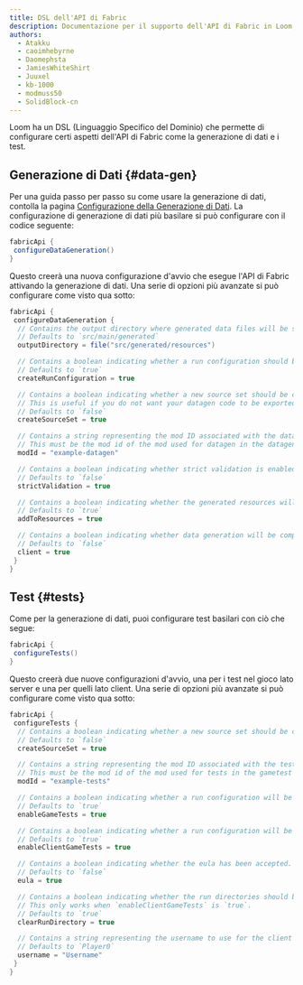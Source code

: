 ```yaml
---
title: DSL dell'API di Fabric
description: Documentazione per il supporto dell'API di Fabric in Loom, il plugin Gradle di Fabric.
authors:
  - Atakku
  - caoimhebyrne
  - Daomephsta
  - JamiesWhiteShirt
  - Juuxel
  - kb-1000
  - modmuss50
  - SolidBlock-cn
---
```


Loom ha un DSL (Linguaggio Specifico del Dominio) che permette di configurare certi aspetti dell'API di Fabric come la generazione di dati e i test.

## Generazione di Dati {#data-gen}

Per una guida passo per passo su come usare la generazione di dati, contolla la pagina [Configurazione della Generazione di Dati](data-generation/setup). La configurazione di generazione di dati più basilare si può configurare con il codice seguente:

```groovy
fabricApi {
 configureDataGeneration()
}
```

Questo creerà una nuova configurazione d'avvio che esegue l'API di Fabric attivando la generazione di dati. Una serie di opzioni più avanzate si può configurare come visto qua sotto:

```groovy
fabricApi {
 configureDataGeneration {
  // Contains the output directory where generated data files will be stored.
  // Defaults to `src/main/generated`
  outputDirectory = file("src/generated/resources")

  // Contains a boolean indicating whether a run configuration should be created for the data generation process.
  // Defaults to `true`
  createRunConfiguration = true

  // Contains a boolean indicating whether a new source set should be created for the data generation process.
  // This is useful if you do not want your datagen code to be exported in your mod jar.
  // Defaults to `false`
  createSourceSet = true

  // Contains a string representing the mod ID associated with the data generation process. This must be set if `createSourceSet` is true.
  // This must be the mod id of the mod used for datagen in the datagen source set and not your main mod id.
  modId = "example-datagen"

  // Contains a boolean indicating whether strict validation is enabled.
  // Defaults to `false`
  strictValidation = true

  // Contains a boolean indicating whether the generated resources will be automatically added to the main source set.
  // Defaults to `true`
  addToResources = true

  // Contains a boolean indicating whether data generation will be compiled and run with the client.
  // Defaults to `false`
  client = true
 }
}
```

## Test {#tests}

Come per la generazione di dati, puoi configurare test basilari con ciò che segue:

```groovy
fabricApi {
 configureTests()
}
```

Questo creerà due nuove configurazioni d'avvio, una per i test nel gioco lato server e una per quelli lato client. Una serie di opzioni più avanzate si può configurare come visto qua sotto:

```groovy
fabricApi {
 configureTests {
  // Contains a boolean indicating whether a new source set should be created for the tests.
  // Defaults to `false`
  createSourceSet = true

  // Contains a string representing the mod ID associated with the tests. This must be set if `createSourceSet` is true.
  // This must be the mod id of the mod used for tests in the gametest source set and not your main mod id.
  modId = "example-tests"

  // Contains a boolean indicating whether a run configuration will be created for the server side game tests, using Vanilla Game Test framework.
  // Defaults to `true`
  enableGameTests = true

  // Contains a boolean indicating whether a run configuration will be created for the client side game tests, using the Fabric API Client Test framework.
  // Defaults to `true`
  enableClientGameTests = true

  // Contains a boolean indicating whether the eula has been accepted. By enabling this you agree to the Minecraft EULA located at https://aka.ms/MinecraftEULA.
  // Defaults to `false`
  eula = true

  // Contains a boolean indicating whether the run directories should be cleared before running the tests.
  // This only works when `enableClientGameTests` is `true`.
  // Defaults to `true`
  clearRunDirectory = true

  // Contains a string representing the username to use for the client side game tests.
  // Defaults to `Player0`
  username = "Username"
 }
}
```
